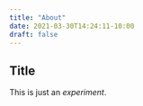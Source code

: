 ```yaml
---
title: "About"
date: 2021-03-30T14:24:11-10:00
draft: false
---
```


## Title

This is just an *experiment*.
